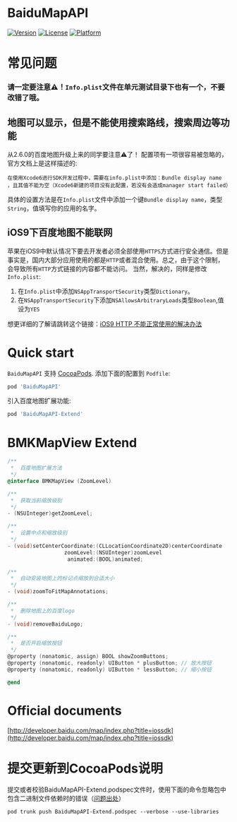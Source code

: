 # BaiduMapAPI
[![Version](https://img.shields.io/cocoapods/v/BaiduMapAPI.svg?style=flat)](http://cocoadocs.org/docsets/BaiduMapAPI)
[![License](https://img.shields.io/cocoapods/l/BaiduMapAPI.svg?style=flat)](http://cocoadocs.org/docsets/BaiduMapAPI)
[![Platform](https://img.shields.io/cocoapods/p/BaiduMapAPI.svg?style=flat)](http://cocoadocs.org/docsets/BaiduMapAPI)

# 常见问题

### 请一定要注意⚠️！`Info.plist`文件在单元测试目录下也有一个，不要改错了哦。

## 地图可以显示，但是不能使用搜索路线，搜索周边等功能
从2.6.0的百度地图升级上来的同学要注意⚠️了！
配置项有一项很容易被忽略的，官方文档上是这样描述的:

`在使用Xcode6进行SDK开发过程中，需要在info.plist中添加：Bundle display name ，且其值不能为空（Xcode6新建的项目没有此配置，若没有会造成manager start failed）`

具体的设置方法是在`Info.plist`文件中添加一个键`Bundle display name`，类型`String`，值填写你的应用的名字。

## iOS9下百度地图不能联网
苹果在iOS9中默认情况下要去开发者必须全部使用`HTTPS`方式进行安全通信。但是事实是，国内大部分应用使用的都是`HTTP`或者混合使用。总之，由于这个限制，会导致所有`HTTP`方式链接的内容都不能访问。
当然，解决的，同样是修改`Info.plist`:

1. 在`Info.plist`中添加`NSAppTransportSecurity`类型`Dictionary`。
2. 在`NSAppTransportSecurity`下添加`NSAllowsArbitraryLoads`类型`Boolean`,值设为`YES`

想更详细的了解请跳转这个链接：[iOS9 HTTP 不能正常使用的解决办法](http://segmentfault.com/a/1190000002933776)


# Quick start

`BaiduMapAPI` 支持 [CocoaPods](http://cocoapods.org).  添加下面的配置到 `Podfile`:

```ruby
pod 'BaiduMapAPI'
```

引入百度地图扩展功能:
```ruby
pod 'BaiduMapAPI-Extend'
```

# BMKMapView Extend
```objective-c
/**
 *  百度地图扩展方法
 */
@interface BMKMapView (ZoomLevel)

/**
 *  获取当前缩放级别
 */
- (NSUInteger)getZoomLevel;

/**
 *  设置中点和缩放级别
 */
- (void)setCenterCoordinate:(CLLocationCoordinate2D)centerCoordinate
                  zoomLevel:(NSUInteger)zoomLevel
                   animated:(BOOL)animated;

/**
 *  自动安装地图上的标记点缩放到合适大小
 */
- (void)zoomToFitMapAnnotations;

/**
 *  删除地图上的百度logo
 */
- (void)removeBaiduLogo;

/**
 *  是否开启缩放按钮
 */
@property (nonatomic, assign) BOOL showZoomButtons;
@property (nonatomic, readonly) UIButton * plusButton; // 放大按钮
@property (nonatomic, readonly) UIButton * lessButton; // 缩小按钮

@end
```

# Official documents
[http://developer.baidu.com/map/index.php?title=iossdk](http://developer.baidu.com/map/index.php?title=iossdk)


# 提交更新到CocoaPods说明
提交或者校验BaiduMapAPI-Extend.podspec文件时，使用下面的命令忽略包中包含二进制文件依赖时的错误（[问题出处](https://github.com/CocoaPods/CocoaPods/issues/3194)）

```
pod trunk push BaiduMapAPI-Extend.podspec --verbose --use-libraries
```